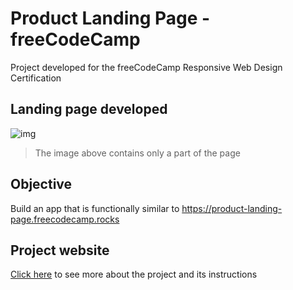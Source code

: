 # Product Landing Page - freeCodeCamp
Project developed for the freeCodeCamp Responsive Web Design Certification

## Landing page developed
![img](https://github.com/JoseRoberto1506/Landing-Page/assets/84887543/fd3745d1-06c1-4cd7-9fb1-039f2e63790a)
> The image above contains only a part of the page

## Objective
Build an app that is functionally similar to https://product-landing-page.freecodecamp.rocks

## Project website
[Click here](https://www.freecodecamp.org/learn/2022/responsive-web-design/build-a-product-landing-page-project/build-a-product-landing-page) to see more about the project and its instructions
